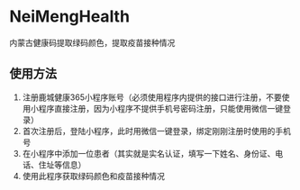 # NeiMengHealth
内蒙古健康码提取绿码颜色，提取疫苗接种情况

## 使用方法

1. 注册鹿城健康365小程序账号（必须使用程序内提供的接口进行注册，不要使用小程序直接注册，因为小程序不提供手机号密码注册，只能使用微信一键登录）
2. 首次注册后，登陆小程序，此时用微信一键登录，绑定刚刚注册时使用的手机号
3. 在小程序中添加一位患者（其实就是实名认证，填写一下姓名、身份证、电话、住址等信息）
4. 使用此程序获取绿码颜色和疫苗接种情况

